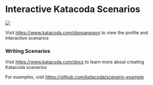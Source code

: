 # Interactive Katacoda Scenarios

[![](http://shields.katacoda.com/katacoda/dansampson/count.svg)](https://www.katacoda.com/dansampson "Get your profile on Katacoda.com")

Visit https://www.katacoda.com/dansampson to view the profile and interactive scenarios

### Writing Scenarios
Visit https://www.katacoda.com/docs to learn more about creating Katacoda scenarios

For examples, visit https://github.com/katacoda/scenario-example
